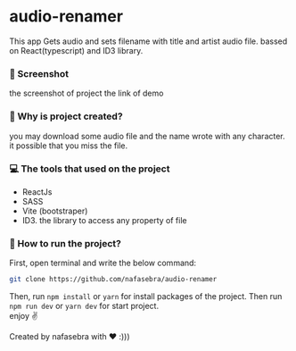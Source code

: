 # audio-renamer
This app Gets audio and sets filename with title and artist audio file. bassed on React(typescript) and ID3 library.
<br>

### 📸 Screenshot
the screenshot of project
the link of demo

### 🤔 Why is project created? 
you may download some audio file and the name wrote with any character.
it possible that you miss the file.

### 💻 The tools that used on the project
- ReactJs
- SASS
- Vite (bootstraper) 
- ID3. the library to access any property of file

### 👀 How to run the project?
First, open terminal and write the below command:
```bash
git clone https://github.com/nafasebra/audio-renamer
``` 
Then, run `npm install` or `yarn` for install packages of the project. Then run `npm run dev` or `yarn dev` for start project.
<br/>
enjoy ✌ 


Created by nafasebra with ❤ :)))

